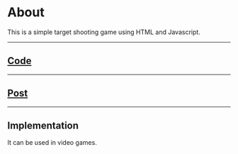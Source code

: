 # About

This is a simple target shooting game using HTML and Javascript.

---

## <a href = "https://github.com/niyazbadar/days-of-code-streak/blob/main/Day%2016/target%20shooting%20game.html">Code</a>

---

## <a href = "https://www.linkedin.com/posts/activity-7023716492630274048-jf5o?utm_source=share&utm_medium=member_desktop">Post</a>

---

## Implementation

It can be used in video games.
